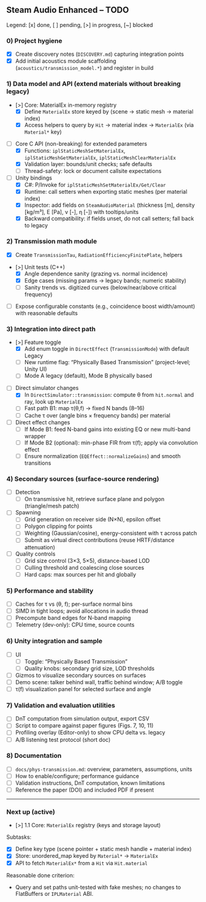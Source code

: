 ## Steam Audio Enhanced – TODO

Legend: [x] done, [ ] pending, [>] in progress, [~] blocked

### 0) Project hygiene
- [x] Create discovery notes (`DISCOVERY.md`) capturing integration points
- [x] Add initial acoustics module scaffolding (`acoustics/transmission_model.*`) and register in build

### 1) Data model and API (extend materials without breaking legacy)
- [>] Core: MaterialEx in-memory registry
  - [x] Define `MaterialEx` store keyed by (scene -> static mesh -> material index)
  - [x] Access helpers to query by `Hit` -> material index -> `MaterialEx` (via `Material*` key)
- [ ] Core C API (non-breaking) for extended parameters
  - [x] Functions: `iplStaticMeshSetMaterialEx`, `iplStaticMeshGetMaterialEx`, `iplStaticMeshClearMaterialEx`
  - [x] Validation layer: bounds/unit checks; safe defaults
  - [ ] Thread-safety: lock or document callsite expectations
- [ ] Unity bindings
  - [x] C#: P/Invoke for `iplStaticMeshSetMaterialEx/Get/Clear`
  - [x] Runtime: call setters when exporting static meshes (per material index)
  - [x] Inspector: add fields on `SteamAudioMaterial` (thickness [m], density [kg/m³], E [Pa], ν [-], η [-]) with tooltips/units
  - [x] Backward compatibility: if fields unset, do not call setters; fall back to legacy

### 2) Transmission math module
- [x] Create `TransmissionTau`, `RadiationEfficiencyFinitePlate`, helpers
- [>] Unit tests (C++)
  - [x] Angle dependence sanity (grazing vs. normal incidence)
  - [x] Edge cases (missing params → legacy bands; numeric stability)
  - [ ] Sanity trends vs. digitized curves (below/near/above critical frequency)
- [ ] Expose configurable constants (e.g., coincidence boost width/amount) with reasonable defaults

### 3) Integration into direct path
- [>] Feature toggle
  - [x] Add enum toggle in `DirectEffect` (`TransmissionMode`) with default Legacy
  - [ ] New runtime flag: “Physically Based Transmission” (project-level; Unity UI)
  - [ ] Mode A legacy (default), Mode B physically based
- [ ] Direct simulator changes
  - [x] In `DirectSimulator::transmission`: compute θ from `hit.normal` and ray, look up `MaterialEx`
  - [ ] Fast path B1: map τ(θ,f) → fixed N bands (8–16)
  - [ ] Cache τ over (angle bins × frequency bands) per material
- [ ] Direct effect changes
  - [ ] If Mode B1: feed N-band gains into existing EQ or new multi-band wrapper
  - [ ] If Mode B2 (optional): min-phase FIR from τ(f); apply via convolution effect
  - [ ] Ensure normalization (`EQEffect::normalizeGains`) and smooth transitions

### 4) Secondary sources (surface-source rendering)
- [ ] Detection
  - [ ] On transmissive hit, retrieve surface plane and polygon (triangle/mesh patch)
- [ ] Spawning
  - [ ] Grid generation on receiver side (N×N), epsilon offset
  - [ ] Polygon clipping for points
  - [ ] Weighting (Gaussian/cosine), energy-consistent with τ across patch
  - [ ] Submit as virtual direct contributions (reuse HRTF/distance attenuation)
- [ ] Quality controls
  - [ ] Grid size control (3×3, 5×5), distance-based LOD
  - [ ] Culling threshold and coalescing close sources
  - [ ] Hard caps: max sources per hit and globally

### 5) Performance and stability
- [ ] Caches for τ vs (θ, f); per-surface normal bins
- [ ] SIMD in tight loops; avoid allocations in audio thread
- [ ] Precompute band edges for N-band mapping
- [ ] Telemetry (dev-only): CPU time, source counts

### 6) Unity integration and sample
- [ ] UI
  - [ ] Toggle: “Physically Based Transmission”
  - [ ] Quality knobs: secondary grid size, LOD thresholds
- [ ] Gizmos to visualize secondary sources on surfaces
- [ ] Demo scene: talker behind wall, traffic behind window; A/B toggle
- [ ] τ(f) visualization panel for selected surface and angle

### 7) Validation and evaluation utilities
- [ ] DnT computation from simulation output, export CSV
- [ ] Script to compare against paper figures (Figs. 7, 10, 11)
- [ ] Profiling overlay (Editor-only) to show CPU delta vs. legacy
- [ ] A/B listening test protocol (short doc)

### 8) Documentation
- [ ] `docs/phys-transmission.md`: overview, parameters, assumptions, units
- [ ] How to enable/configure; performance guidance
- [ ] Validation instructions, DnT computation, known limitations
- [ ] Reference the paper (DOI) and included PDF if present

---

### Next up (active)
- [>] 1.1 Core: `MaterialEx` registry (keys and storage layout)

Subtasks:
- [x] Define key type (scene pointer + static mesh handle + material index)
- [x] Store: unordered_map keyed by `Material*` → `MaterialEx`
- [x] API to fetch `MaterialEx*` from a `Hit` via `Hit.material`

Reasonable done criterion:
- Query and set paths unit-tested with fake meshes; no changes to FlatBuffers or `IPLMaterial` ABI.


